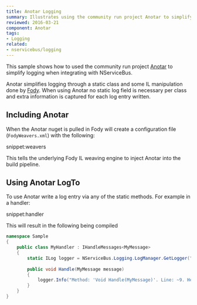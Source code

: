 ```yaml
---
title: Anotar Logging
summary: Illustrates using the community run project Anotar to simplify logging.
reviewed: 2016-03-21
component: Anotar
tags:
- Logging
related:
- nservicebus/logging
---
```



This sample shows how to used the community run project [Anotar](https://github.com/Fody/Anotar) to simplify logging when integrating with NServiceBus.

Anotar simplifies logging through a static class and some IL manipulation done by [Fody](https://github.com/Fody). When using Anotar no static log field is necessary per class and extra information is captured for each log entry written.


## Including Anotar

When the Anotar nuget is pulled in Fody will create a configuration file (`FodyWeavers.xml`) with the following:

snippet:weavers

This tells the underlying Fody IL weaving engine to inject Anotar into the build pipeline.


## Using Anotar LogTo

To use Anotar write a log entry via any of the static methods. For example in a handler:

snippet:handler

This will result in the following being compiled

```csharp
namespace Sample
{
	public class MyHandler : IHandleMessages<MyMessage>
	{
		static ILog logger = NServiceBus.Logging.LogManager.GetLogger("Sample.MyHandler");
	
		public void Handle(MyMessage message)
		{
			logger.Info("Method: 'Void Handle(MyMessage)'. Line: ~9. Hello from MyHandler);
		}
	}
}
```
